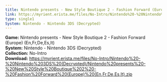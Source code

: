 ```yaml
---
title: Nintendo presents - New Style Boutique 2 - Fashion Forward (Europe) (En,Fr,De,Es,It)
link: https://myrient.erista.me/files/No-Intro/Nintendo%20-%20Nintendo%203DS%20(Decrypted)/Nintendo%20presents%20-%20New%20Style%20Boutique%202%20-%20Fashion%20Forward%20(Europe)%20(En,Fr,De,Es,It).zip
type: single1
System: Nintendo - Nintendo 3DS (Decrypted)
---
```

<b>Game:</b> Nintendo presents - New Style Boutique 2 - Fashion Forward (Europe) (En,Fr,De,Es,It)<br>
<b>System:</b> Nintendo - Nintendo 3DS (Decrypted)<br>
<b>Collection:</b> No-Intro<br>
<b>Download:</b> https://myrient.erista.me/files/No-Intro/Nintendo%20-%20Nintendo%203DS%20(Decrypted)/Nintendo%20presents%20-%20New%20Style%20Boutique%202%20-%20Fashion%20Forward%20(Europe)%20(En,Fr,De,Es,It).zip